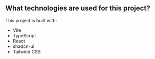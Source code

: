 

## What technologies are used for this project?

This project is built with:

- Vite
- TypeScript
- React
- shadcn-ui
- Tailwind CSS

 
